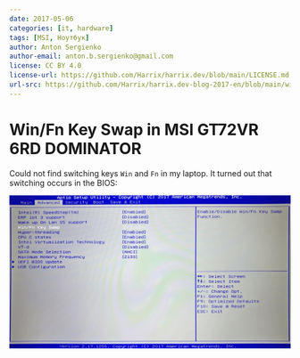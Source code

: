 ```yaml
---
date: 2017-05-06
categories: [it, hardware]
tags: [MSI, Ноутбук]
author: Anton Sergienko
author-email: anton.b.sergienko@gmail.com
license: CC BY 4.0
license-url: https://github.com/Harrix/harrix.dev/blob/main/LICENSE.md
url-src: https://github.com/Harrix/harrix.dev-blog-2017-en/blob/main/win-fn-key-swap-in-msi/win-fn-key-swap-in-msi.md
---
```


# Win/Fn Key Swap in MSI GT72VR 6RD DOMINATOR

Could not find switching keys `Win` and `Fn` in my laptop. It turned out that switching occurs in the BIOS:

![Switching occurs in the BIOS](img/bios.png)
